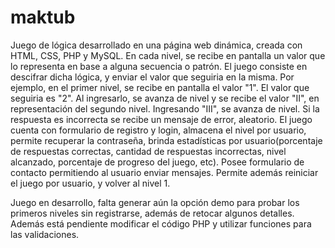 # maktub
Juego de lógica desarrollado en una página web dinámica, creada con HTML, CSS, PHP y MySQL.
En cada nivel, se recibe en pantalla un valor que lo representa en base a alguna secuencia o patrón. El juego consiste en descifrar dicha lógica, y enviar el valor que seguiria en la misma.
Por ejemplo, en el primer nivel, se recibe en pantalla el valor "1". El valor que seguiria es "2". Al ingresarlo, se avanza de nivel y se recibe el valor "II", en representación del segundo nivel.
Ingresando "III", se avanza de nivel.
Si la respuesta es incorrecta se recibe un mensaje de error, aleatorio.
El juego cuenta con formulario de registro y login, almacena el nivel por usuario, permite recuperar la contraseña, brinda estadísticas por usuario(porcentaje de respuestas correctas, cantidad de respuestas incorrectas, nivel alcanzado, porcentaje de progreso del juego, etc).
Posee formulario de contacto permitiendo al usuario enviar mensajes.
Permite además reiniciar el juego por usuario, y volver al nivel 1.

Juego en desarrollo, falta generar aún la opción demo para probar los primeros niveles sin registrarse, además de retocar algunos detalles. Además está pendiente modificar el código PHP y utilizar funciones para las validaciones.


